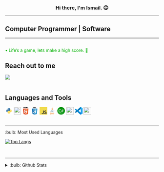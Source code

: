 



### <div align="center">Hi there, I'm Ismail. :blush:</div>
<hr>

## Computer Programmer | Software 
<hr>
<br>
<font color="rgbg">• Life’s a game, lets make a high score. 💫</font>

<br>


## Reach out to me

[Linkedin]: https://www.linkedin.com/in/ismailozen191/

[<img  width="22" src="https://unpkg.com/simple-icons@v7/icons/linkedin.svg" align="left" />][Linkedin]

<br>
<br>

## Languages and Tools

<img src= "https://raw.githubusercontent.com/github/explore/80688e429a7d4ef2fca1e82350fe8e3517d3494d/topics/python/python.png" width ="25" height = "25" />
<img src= "https://upload.wikimedia.org/wikipedia/commons/2/21/Matlab_Logo.png" width ="22" height = "25" />
<img src= "https://raw.githubusercontent.com/github/explore/80688e429a7d4ef2fca1e82350fe8e3517d3494d/topics/html/html.png" width ="25" height = "25" />
<img src= "https://raw.githubusercontent.com/github/explore/80688e429a7d4ef2fca1e82350fe8e3517d3494d/topics/css/css.png" width ="25" height = "25" />
<img src= "https://raw.githubusercontent.com/github/explore/80688e429a7d4ef2fca1e82350fe8e3517d3494d/topics/javascript/javascript.png" width ="25" height = "25" />

<img src= "https://raw.githubusercontent.com/github/explore/5b3600551e122a3277c2c5368af2ad5725ffa9a1/topics/java/java.png" width ="25" height = "25" />

<img src= "https://raw.githubusercontent.com/github/explore/80688e429a7d4ef2fca1e82350fe8e3517d3494d/topics/csharp/csharp.png" width ="25" height = "25" />

<img src= "https://camo.githubusercontent.com/fd2d2e8dd810b955beb1ef2ab63a984650d3871fc9d76cd048877d6981d58cca/68747470733a2f2f696d672e69636f6e73382e636f6d2f636f6c6f722f35302f3030303030302f776f726470726573732e706e67" width ="25" height = "25" />

<img src= "https://raw.githubusercontent.com/github/explore/80688e429a7d4ef2fca1e82350fe8e3517d3494d/topics/visual-studio-code/visual-studio-code.png" width ="25" height = "25" />
<img src= "https://www.owsiak.org/wp-content/uploads/2019/04/pycharm.png" width ="25" height = "25" />




<br>
<br><hr
<details>
<summary>:bulb: Most Used Languages</summary>

[![Top Langs](https://github-readme-stats.vercel.app/api/top-langs/?username=iozen191&layout=compact)](https://github.com/iozen191)
</details>
<br>
<hr>

<details>
<summary>:bulb: Github Stats</summary>

[![İsmail's GitHub stats](https://github-readme-stats.vercel.app/api?username=iozen191&show_icons=true&theme=dark)](https://github.com/iozen191)
</details>













